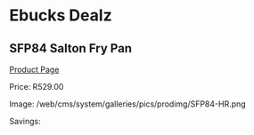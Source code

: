 
# Ebucks Dealz
## SFP84 Salton Fry Pan
[Product Page](https://www.ebucks.com/web/shop/productSelected.do?prodId=1094258253&catId=704983235)

Price: R529.00

Image: /web/cms/system/galleries/pics/prodimg/SFP84-HR.png

Savings: 


	